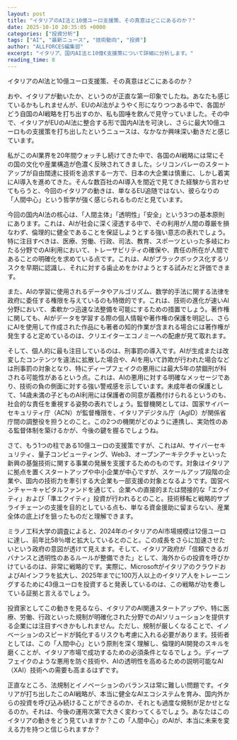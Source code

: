 ```yaml
---
layout: post
title: "イタリアのAI法と10億ユーロ支援策、その真意はどこにあるのか？"
date: 2025-10-10 20:35:05 +0000
categories: ["投資分析"]
tags: ["AI", "最新ニュース", "技術動向", "投資"]
author: "ALLFORCES編集部"
excerpt: "イタリア、国内AI法と10億€支援策について詳細に分析します。"
reading_time: 8
---
```


イタリアのAI法と10億ユーロ支援策、その真意はどこにあるのか？

おや、イタリアが動いたか、というのが正直な第一印象でしたね。あなたも感じているかもしれませんが、EUのAI法がようやく形になりつつある中で、各国がどう自国のAI戦略を打ち出すのか、私も固唾を飲んで見守っていました。その中で、イタリアがEUのAI法に整合する形で国内AI法を可決し、さらに最大10億ユーロもの支援策を打ち出したというニュースは、なかなか興味深い動きだと感じています。

私がこのAI業界を20年間ウォッチし続けてきた中で、各国のAI戦略には常にその国の文化や産業構造が色濃く反映されてきました。シリコンバレーのスタートアップが自由闊達に技術を追求する一方で、日本の大企業は慎重に、しかし着実にAI導入を進めてきた。そんな数百社のAI導入を間近で見てきた経験から言わせてもらうと、今回のイタリアの動きは、単なるEU追随ではない、彼らなりの「人間中心」という哲学が強く感じられるものだと見ています。

今回の国内AI法の核心は、「人間主体」「透明性」「安全」という3つの基本原則にあります。これは、AIが社会に深く浸透する中で、その利用が人間の尊厳を損なわず、倫理的に健全であることを保証しようとする強い意志の表れでしょう。特に注目すべきは、医療、労働、行政、司法、教育、スポーツといった多岐にわたる分野でのAI利用において、トレーサビリティの確保や、責任の所在が人間であることの明確化を求めている点です。これは、AIがブラックボックス化するリスクを早期に認識し、それに対する歯止めをかけようとする試みだと評価できます。

また、AIの学習に使用されるデータやアルゴリズム、数学的手法に関する法律を政府に委任する権限を与えているのも特徴的です。これは、技術の進化が速いAI分野において、柔軟かつ迅速な法整備を可能にするための措置でしょう。著作権に関しても、AIがデータを学習する際の個人情報や著作権の保護を明記し、さらにAIを使用して作成された作品にも著者の知的作業が含まれる場合には著作権が発生すると定めているのは、クリエイターエコノミーへの配慮が見て取れます。

そして、個人的に最も注目しているのは、刑事罰の導入です。AIが生成または改変したコンテンツを違法に拡散した場合や、AIを用いて詐欺が行われた場合などは刑事罰の対象となり、特にディープフェイクの悪用には最大5年の禁錮刑が科される可能性があるという点。これは、AIの悪用に対する明確なメッセージであり、技術の負の側面に対する強い警戒感を示しています。未成年者の保護として、14歳未満の子どものAI利用には保護者の同意が義務付けられるというのも、社会的な責任を重視する姿勢の表れでしょう。監督機関としては、国家サイバーセキュリティ庁（ACN）が監督権限を、イタリアデジタル庁（AgID）が関係省庁間の調整役を担うとのこと。この2つの機関がどのように連携し、実効性のある監督体制を築けるかが、今後の鍵を握るでしょうね。

さて、もう1つの柱である10億ユーロの支援策ですが、これはAI、サイバーセキュリティ、量子コンピューティング、Web3、オープンアーキテクチャといった新興の基盤技術に関する事業の発展を支援するためのものです。対象はイタリアに拠点を置くスタートアップや中小企業が中心ですが、スケールアップ段階の企業や、国内の技術力を牽引する大企業も一部支援の対象となるようです。国営ベンチャーキャピタルファンドを通じて、企業への直接的または間接的な「エクイティ」および「準エクイティ」投資が行われるとのこと。技術移転と戦略的サプライチェーンの支援を目的としている点も、単なる資金援助に留まらない、産業全体の底上げを狙ったものだと理解できます。

ミラノ工科大学の調査によると、2024年のイタリアのAI市場規模は12億ユーロに達し、前年比58％増と拡大しているとのこと。この成長をさらに加速させたいという政府の意図が透けて見えます。そして、イタリア政府が「信頼できるガバナンスと透明性のあるルールが整備できた」として、海外からの投資を呼びかけているのは、非常に戦略的です。実際に、MicrosoftがイタリアのクラウドおよびAIインフラを拡大し、2025年までに100万人以上のイタリア人をトレーニングするために43億ユーロを投資すると発表しているのは、この戦略が功を奏している証拠と言えるでしょう。

投資家としてこの動きを見るなら、イタリアのAI関連スタートアップや、特に医療、労働、行政といった規制が明確化された分野でのAIソリューションを提供する企業には注目すべきかもしれません。ただし、規制が厳しくなることで、イノベーションのスピードが鈍化するリスクも考慮に入れる必要があります。技術者としては、この「人間中心」という原則を深く理解し、倫理的AI開発のスキルを磨くことが、イタリア市場で成功するための必須条件となるでしょう。ディープフェイクのような悪用を防ぐ技術や、AIの透明性を高めるための説明可能なAI（XAI）技術への需要も高まるはずです。

正直なところ、法規制とイノベーションのバランスは常に難しい問題です。イタリアが打ち出したこのAI戦略が、本当に健全なAIエコシステムを育み、国内外からの投資を呼び込み続けることができるのか、それとも過度な規制が足かせとなるのか。それは、今後の運用次第で大きく変わってくるでしょう。あなたはこのイタリアの動きをどう見ていますか？この「人間中心」のAIが、本当に未来を変える力を持つと信じられますか？

